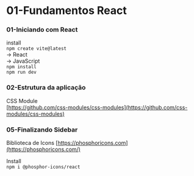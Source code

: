 # 01-Fundamentos React

### 01-Iniciando com React

install  
`npm create vite@latest`  
-> React  
-> JavaScript  
`npm install`  
`npm run dev` 

### 02-Estrutura da aplicação

CSS Module  
[https://github.com/css-modules/css-modules](https://github.com/css-modules/css-modules)

### 05-Finalizando Sidebar

Biblioteca de Icons
[https://phosphoricons.com](https://phosphoricons.com/)

Install  
`npm i @phosphor-icons/react`